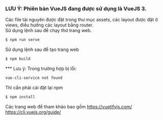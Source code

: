 ### LƯU Ý: Phiên bản VueJS đang được sử dụng là VueJS 3.
Các file tài nguyên được đặt trong thư mục assets, các layout được đặt ở views, điều hướng các layout bằng router.\
Sử dụng lệnh sau để chạy thử trang web.
```sh
$ npm run serve
``` 
Sử dụng lệnh sau để tạo trang web
```sh
$ npm build 
``` 
*** Lưu ý: Trong trường hợp bị lỗi: 
```sh
vue-cli-service not found
``` 
Thì cần phải cài đặt lại npm 
```sh
$ npm install
``` 
Các trang web để tham khảo bao gồm https://vuetifyjs.com/ https://cli.vuejs.org/guide/
